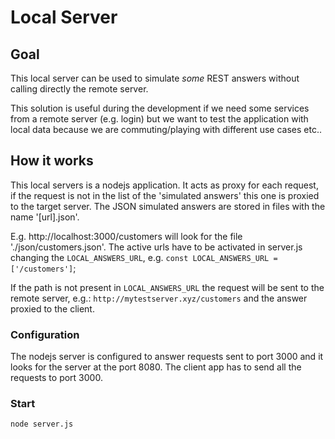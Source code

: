 # Local Server

## Goal
This local server can be used to simulate _some_ REST answers without calling directly the remote server.

This solution is useful during the development if we need some services from a remote server (e.g. login) but we want
 to test the application with local data because we are commuting/playing with different use cases etc.. 

## How it works
This local servers is a nodejs application. It acts as proxy for each request, if the request is not in the list of the 'simulated answers' this one is proxied to the target server.
The JSON simulated answers are stored in files with the name '[url].json'.

E.g. http://localhost:3000/customers will look for the file './json/customers.json'.
The active urls have to be activated in server.js changing the `LOCAL_ANSWERS_URL`, e.g. `const LOCAL_ANSWERS_URL = ['/customers']`;

If the path is not present in `LOCAL_ANSWERS_URL` the request will be sent to the remote server, e.g.:
`http://mytestserver.xyz/customers` and the answer proxied to the client.

### Configuration
The nodejs server is configured to answer requests sent to port 3000 and it looks for the server at the port 8080.
The client app has to send all the requests to port 3000.

### Start
`node server.js`
